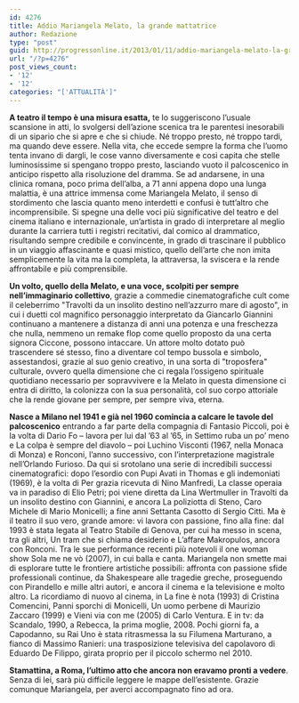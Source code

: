 ```yaml
---
id: 4276
title: Addio Mariangela Melato, la grande mattatrice
author: Redazione
type: "post"
guid: http://progressonline.it/2013/01/11/addio-mariangela-melato-la-grande-mattatrice/
url: "/?p=4276"
post_views_count:
- '12'
- '12'
categories: "['ATTUALITÀ']"
---
```


**A teatro il tempo è una misura esatta,** te lo suggeriscono l’usuale scansione in atti, lo svolgersi dell’azione scenica tra le parentesi inesorabili di un sipario che si apre e che si chiude. Né troppo presto, né troppo tardi, ma quando deve essere. Nella vita, che eccede sempre la forma che l’uomo tenta invano di dargli, le cose vanno diversamente e così capita che stelle luminosissime si spengano troppo presto, lasciando vuoto il palcoscenico in anticipo rispetto alla risoluzione del dramma. Se ad andarsene, in una clinica romana, poco prima dell’alba, a 71 anni appena dopo una lunga malattia, è una attrice immensa come Mariangela Melato, il senso di stordimento che lascia quanto meno interdetti e confusi è tutt’altro che incomprensibile. Si spegne una delle voci più significative del teatro e del cinema italiano e internazionale, un’artista in grado di interpretare al meglio durante la carriera tutti i registri recitativi, dal comico al drammatico, risultando sempre credibile e convincente, in grado di trascinare il pubblico in un viaggio affascinante e quasi mistico, quello dell’arte che non imita semplicemente la vita ma la completa, la attraversa, la sviscera e la rende affrontabile e più comprensibile.

**Un volto, quello della Melato, e una voce, scolpiti per sempre nell’immaginario collettivo**, grazie a commedie cinematografiche cult come il celeberrimo "Travolti da un insolito destino nell’azzurro mare di agosto", in cui i duetti col magnifico personaggio interpretato da Giancarlo Giannini continuano a mantenere a distanza di anni una potenza e una freschezza che nulla, nemmeno un remake flop come quello proposto da una certa signora Ciccone, possono intaccare. Un attore molto dotato può trascendere sé stesso, fino a diventare col tempo bussola e simbolo, assestandosi, grazie al suo genio creativo, in una sorta di "troposfera" culturale, ovvero quella dimensione che ci regala l’ossigeno spirituale quotidiano necessario per sopravvivere e la Melato in questa dimensione ci entra di diritto, la colonizza con la sua personalità, col suo corpo attoriale che la rende giovane per sempre, per sempre viva, eterna.

**Nasce a Milano nel 1941 e già nel 1960 comincia a calcare le tavole del palcoscenico** entrando a far parte della compagnia di Fantasio Piccoli, poi è la volta di Dario Fo – lavora per lui dal ’63 al ’65, in Settimo ruba un po’ meno e La colpa è sempre del diavolo – poi Luchino Visconti (1967, nella Monaca di Monza) e Ronconi, l’anno successivo, con l’interpretazione magistrale nell’Orlando Furioso. Da qui si srotolano una serie di incredibili successi cinematografici: dopo l’esordio con Pupi Avati in Thomas e gli indemoniati (1969), è la volta di Per grazia ricevuta di Nino Manfredi, La classe operaia va in paradiso di Elio Petri; poi viene diretta da Lina Wertmuller in Travolti da un insolito destino con Giannini, e ancora La poliziotta di Steno, Caro Michele di Mario Monicelli; a fine anni Settanta Casotto di Sergio Citti. Ma è il teatro il suo vero, grande amore: vi lavora con passione, fino alla fine: dal 1993 è stata legata al Teatro Stabile di Genova, per cui ha messo in scena, tra gli altri, Un tram che si chiama desiderio e L’affare Makropulos, ancora con Ronconi. Tra le sue performance recenti più notevoli il one woman show Sola me ne vò (2007), in cui balla e canta. Mariangela non smette mai di esplorare tutte le frontiere artistiche possibili: affronta con passione sfide professionali continue, da Shakespeare alle tragedie greche, proseguendo con Pirandello e mille altri autori, e ancora il cinema e la televisione e molto altro. La ricordiamo di nuovo al cinema, in La fine è nota (1993) di Cristina Comencini, Panni sporchi di Monicelli, Un uomo perbene di Maurizio Zaccaro (1999) e Vieni via con me (2005) di Carlo Ventura. E in tv: da Scandalo, 1990, a Rebecca, la prima moglie, 2008. Pochi giorni fa, a Capodanno, su Rai Uno è stata ritrasmessa la su Filumena Marturano, a fianco di Massimo Ranieri: una trasposizione televisiva del capolavoro di Eduardo De Filippo, girata proprio per il piccolo schermo nel 2010.

**Stamattina, a Roma, l’ultimo atto che ancora non eravamo pronti a vedere**. Senza di lei, sarà più difficile leggere le mappe dell’esistente. Grazie comunque Mariangela, per averci accompagnato fino ad ora.